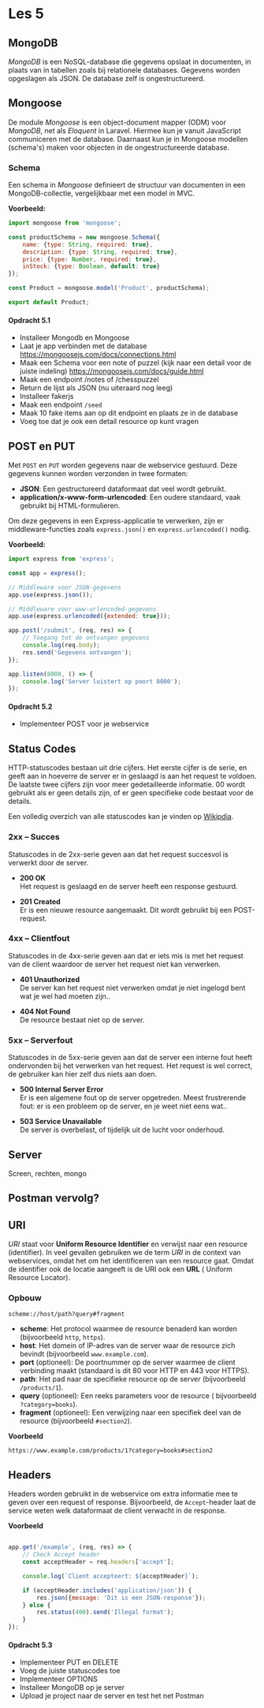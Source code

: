 # Les 5

## MongoDB

*MongoDB* is een NoSQL-database die gegevens opslaat in documenten, in plaats van in tabellen zoals bij relationele
databases. Gegevens worden opgeslagen als JSON. De database zelf is ongestructureerd.

## Mongoose

De module *Mongoose* is een object-document mapper (ODM) voor *MongoDB*, net als *Eloquent* in Laravel. Hiermee kun je
vanuit JavaScript communiceren met de database. Daarnaast kun je in Mongoose modellen (schema's) maken voor objecten in
de ongestructureerde database.

### Schema

Een schema in *Mongoose* definieert de structuur van documenten in een MongoDB-collectie, vergelijkbaar met een model in
MVC.

**Voorbeeld:**

```javascript
import mongoose from 'mongoose';

const productSchema = new mongoose.Schema({
    name: {type: String, required: true},
    description: {type: String, required: true},
    price: {type: Number, required: true},
    inStock: {type: Boolean, default: true}
});

const Product = mongoose.model('Product', productSchema);

export default Product;
```

#### Opdracht 5.1

* Installeer Mongodb en Mongoose
* Laat je app verbinden met de database
  https://mongoosejs.com/docs/connections.html
* Maak een Schema voor een note of puzzel (kijk naar een detail voor de juiste indeling)
  https://mongoosejs.com/docs/guide.html
* Maak een endpoint /notes of /chesspuzzel
* Return de lijst als JSON (nu uiteraard nog leeg)
* Installeer fakerjs
* Maak een endpoint `/seed`
* Maak 10 fake items aan op dit endpoint en plaats ze in de database
* Voeg toe dat je ook een detail resource op kunt vragen

## POST en PUT

Met `POST` en `PUT` worden gegevens naar de webservice gestuurd. Deze gegevens kunnen worden verzonden in twee formaten:

- **JSON**: Een gestructureerd dataformaat dat veel wordt gebruikt.
- **application/x-www-form-urlencoded**: Een oudere standaard, vaak gebruikt bij HTML-formulieren.

Om deze gegevens in een Express-applicatie te verwerken, zijn er middleware-functies zoals `express.json()` en
`express.urlencoded()` nodig.

**Voorbeeld:**

```javascript
import express from 'express';

const app = express();

// Middleware voor JSON-gegevens
app.use(express.json());

// Middleware voor www-urlencoded-gegevens
app.use(express.urlencoded({extended: true}));

app.post('/submit', (req, res) => {
    // Toegang tot de ontvangen gegevens
    console.log(req.body);
    res.send('Gegevens ontvangen');
});

app.listen(8000, () => {
    console.log('Server luistert op poort 8000');
});
```

<!-- extra uitleg over json (structuur en datatypes) ? -->

#### Opdracht 5.2

* Implementeer POST voor je webservice

## Status Codes

HTTP-statuscodes bestaan uit drie cijfers. Het eerste cijfer is de serie, en geeft aan in hoeverre de server er in
geslaagd is aan het request te voldoen. De laatste twee cijfers zijn voor meer gedetailleerde informatie. 00 wordt
gebruikt als er geen details zijn, of er geen specifieke code bestaat voor de details.

Een volledig overzich van alle statuscodes kan je vinden
op [Wikipdia](https://en.wikipedia.org/wiki/List_of_HTTP_status_codes).

### 2xx – Succes

Statuscodes in de 2xx-serie geven aan dat het request succesvol is verwerkt door de server.

- **200 OK**  
  Het request is geslaagd en de server heeft een response gestuurd.

- **201 Created**  
  Er is een nieuwe resource aangemaakt. Dit wordt gebruikt bij een POST-request.

### 4xx – Clientfout

Statuscodes in de 4xx-serie geven aan dat er iets mis is met het request van de client waardoor de server het request
niet kan verwerken.

- **401 Unauthorized**  
  De server kan het request niet verwerken omdat je niet ingelogd bent wat je wel had moeten zijn..

- **404 Not Found**  
  De resource bestaat niet op de server.

### 5xx – Serverfout

Statuscodes in de 5xx-serie geven aan dat de server een interne fout heeft ondervonden bij het verwerken van het
request. Het request is wel correct, de gebruiker kan hier zelf dus niets aan doen.

- **500 Internal Server Error**  
  Er is een algemene fout op de server opgetreden. Meest frustrerende fout: er is een probleem op de server, en je weet
  niet eens wat..

- **503 Service Unavailable**  
  De server is overbelast, of tijdelijk uit de lucht voor onderhoud.

## Server

Screen, rechten, mongo

## Postman vervolg?

## URI

*URI* staat voor **Uniform Resource Identifier** en verwijst naar een resource (identifier). In veel gevallen gebruiken
we de term *URI* in de context van webservices, omdat het
om het identificeren van een resource gaat. Omdat de identifier ook de locatie aangeeft is de URI ook een **URL** (
Uniform
Resource Locator).

### Opbouw

```
scheme://host/path?query#fragment
```

- **scheme**: Het protocol waarmee de resource benaderd kan worden (bijvoorbeeld `http`, `https`).
- **host**: Het domein of IP-adres van de server waar de resource zich bevindt (bijvoorbeeld `www.example.com`).
- **port** (optioneel): De poortnummer op de server waarmee de client verbinding maakt (standaard is dit 80 voor HTTP en
  443 voor HTTPS).
- **path**: Het pad naar de specifieke resource op de server (bijvoorbeeld `/products/1`).
- **query** (optioneel): Een reeks parameters voor de resource (
  bijvoorbeeld `?category=books`).
- **fragment** (optioneel): Een verwijzing naar een specifiek deel van de resource (bijvoorbeeld `#section2`).

**Voorbeeld**

```
https://www.example.com/products/1?category=books#section2
```

<!--
In dit geval:

- Het **scheme** is `https`,
- De **host** is `www.example.com`,
- Het **path** is `/products/1`,
- De **query** is `?category=books`,
- Het **fragment** is `#section2`.
-->

## Headers

Headers worden gebruikt in de webservice om extra informatie mee te geven over een request of response. Bijvoorbeeld, de
`Accept`-header laat de service weten welk dataformaat de client verwacht in de response.

**Voorbeeld**

```javascript

app.get('/example', (req, res) => {
    // Check Accept header
    const acceptHeader = req.headers['accept'];

    console.log(`Client accepteert: ${acceptHeader}`);

    if (acceptHeader.includes('application/json')) {
        res.json({message: 'Dit is een JSON-response'});
    } else {
        res.status(400).send('Illegal format');
    }
});

```

<!--
* verdeling van de lessen nalopen (lijkt wel erg veel in deze les, misschien kan mongo naar 4? Of anders PUT naar 6?)

// TODO technieken:


Ook uitschrijven, of tijdens de les behandelen?
* find met try/catch 
* headers in express sturen
* middleware (ook gebruiken om item aan request toe te voegen?)
* save en ValidationError of beter gewoon checken van lege velden?
-->

#### Opdracht 5.3

* Implementeer PUT en DELETE
* Voeg de juiste statuscodes toe
* Implementeer OPTIONS
* Installeer MongoDB op je server
* Upload je project naar de server en test het net Postman